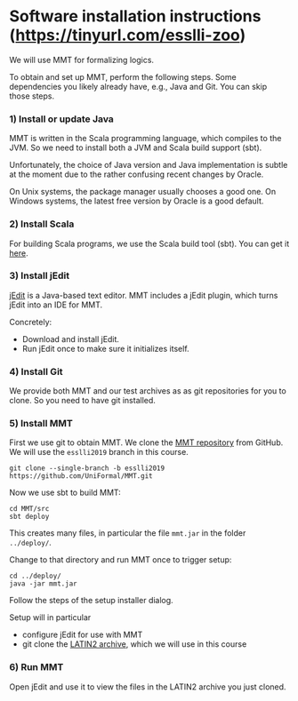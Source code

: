 # Software installation instructions (https://tinyurl.com/esslli-zoo)

We will use MMT for formalizing logics.

To obtain and set up MMT, perform the following steps.
Some dependencies you likely already have, e.g., Java and Git. You can skip those steps.

### 1) Install or update Java

MMT is written in the Scala programming language, which compiles to the JVM.
So we need to install both a JVM and Scala build support (sbt).

Unfortunately, the choice of Java version and Java implementation is subtle at the moment due to the rather confusing recent changes by Oracle.

On Unix systems, the package manager usually chooses a good one.
On Windows systems, the latest free version by Oracle is a good default. 

### 2) Install Scala

For building Scala programs, we use the Scala build tool (sbt).
You can get it [here](http://www.scala-sbt.org/).

### 3) Install jEdit

[jEdit](http://jedit.org/) is a Java-based text editor.
MMT includes a jEdit plugin, which turns jEdit into an IDE for MMT.

Concretely:

* Download and install jEdit.
* Run jEdit once to make sure it initializes itself.

### 4) Install Git

We provide both MMT and our test archives as as git repositories for you to clone.
So you need to have git installed.

### 5) Install MMT

First we use git to obtain MMT.
We clone the [MMT repository](https://github.com/UniFormal/MMT) from GitHub.
We will use the `esslli2019` branch in this course.

```
git clone --single-branch -b esslli2019 https://github.com/UniFormal/MMT.git
```

Now we use sbt to build MMT:

```
cd MMT/src
sbt deploy
```

This creates many files, in particular the file `mmt.jar` in the folder `../deploy/`.

Change to that directory and run MMT once to trigger setup:
```
cd ../deploy/
java -jar mmt.jar
```

Follow the steps of the setup installer dialog.

Setup will in particular
* configure jEdit for use with MMT
* git clone the [LATIN2 archive](https://gl.mathhub.info/MMT/LATIN2/tree/esslli2019), which we will use in this course

### 6) Run MMT

Open jEdit and use it to view the files in the LATIN2 archive you just cloned.
